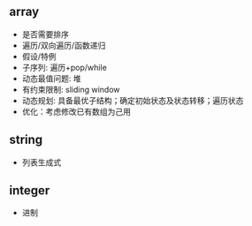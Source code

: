 ## array
- 是否需要排序
- 遍历/双向遍历/函数递归
- 假设/特例
- 子序列: 遍历+pop/while
- 动态最值问题: 堆
- 有约束限制: sliding window
- 动态规划: 具备最优子结构；确定初始状态及状态转移；遍历状态
- 优化：考虑修改已有数组为己用

## string
- 列表生成式

## integer
- 进制